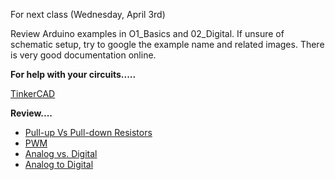 For next class (Wednesday, April 3rd)

Review Arduino examples in O1_Basics and 02_Digital.  If unsure of schematic setup, try to google the example name and related images.  There is very good documentation online.


**For help with your circuits.....**

[TinkerCAD](www.tinkercad.com)

**Review....**

* [Pull-up Vs Pull-down Resistors](https://www.iot-experiments.com/pull-up-pull-down-resistor/)
* [PWM](https://www.arduino.cc/en/Tutorial/PWM)
* [Analog vs. Digital](https://www.arduino.cc/reference/en/language/functions/analog-io/analogwrite/)
* [Analog to Digital](https://learn.sparkfun.com/tutorials/analog-to-digital-conversion/all)
